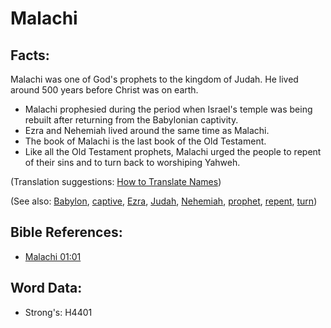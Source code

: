 # Malachi #

## Facts: ##

Malachi was one of God's prophets to the kingdom of Judah. He lived around 500 years before Christ was on earth.

* Malachi prophesied during the period when Israel's temple was being rebuilt after returning from the Babylonian captivity.
* Ezra and Nehemiah lived around the same time as Malachi.
* The book of Malachi is the last book of the Old Testament.
* Like all the Old Testament prophets, Malachi urged the people to repent of their sins and to turn back to worshiping Yahweh.

(Translation suggestions: [How to Translate Names](rc://en/ta/man/translate/translate-names))

(See also: [Babylon](../names/babylon.md), [captive](../other/captive.md), [Ezra](../names/ezra.md), [Judah](../names/kingdomofjudah.md), [Nehemiah](../names/nehemiah.md), [prophet](../kt/prophet.md), [repent](../kt/repent.md), [turn](../other/turn.md))

## Bible References: ##

* [Malachi 01:01](rc://en/tn/help/mal/01/01)

## Word Data: ##

* Strong's: H4401

